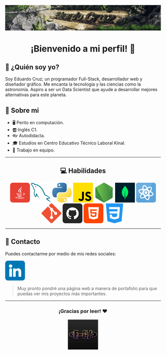 <div align="center">
  <a href="https://github.com/ecruz-2021122">
    <img src="./assets/img/banner.png" alt="Logo">
  </a>
</div>

<p></p>

<div align="center">

<h1><strong>¡Bienvenido a mi perfil! 👋</strong></h1>

</div>

## **🤔 ¿Quién soy yo?** ##

Soy Eduardo Cruz; un programador Full-Stack, desarrollador web y diseñador gráfico. Me encanta la tecnología y las ciencias como la astronomía. Aspiro a ser un Data Scientist que ayude a desarrollar mejores alternativas para este planeta.

## **📖 Sobre mi** ##

- 🖥️ Perito en computación.
- 🆎 Inglés C1.
- 👓 Autodidacta.
- 🎓 Estudios en Centro Educativo Técnico Laboral Kinal.
- 👊 Trabajo en equipo.

<hr>

<div align="center"> 
<h2><strong>💻 Habilidades</strong></h2>
    <img src="./assets/img/java.png">
    <img src="./assets/img/mysql.png">
    <img src="./assets/img/python.png">
    <img src="./assets/img/js.png">
    <img src="./assets/img/nodejs.png">
    <img src="./assets/img/mongo.png">
    <img src="./assets/img/react.png">
    <img src="./assets/img/git.png">
    <img src="./assets/img/github.png">
    <img src="./assets/img/html-5.png">
    <img src="./assets/img/css-3.png">
    
</div>

<hr>

## **📒 Contacto** ##

Puedes contactarme por medio de mis redes sociales:

  <a href="https://www.linkedin.com/in/euar/">
    <img src="./assets/img/linkedin.png" alt="Logo">
  </a>

<p>

> Muy pronto pondré una página web a manera de portafolio para que puedas ver mis proyectos más importantes.

<hr>

<div align="center">
<h3>¡Gracias por leer! ❤️</h3>
  <a href="https://github.com/ecruz-2021122">
    <img src="./assets/img/icon.png" alt="Footer" height="100">
  </a>
</div>